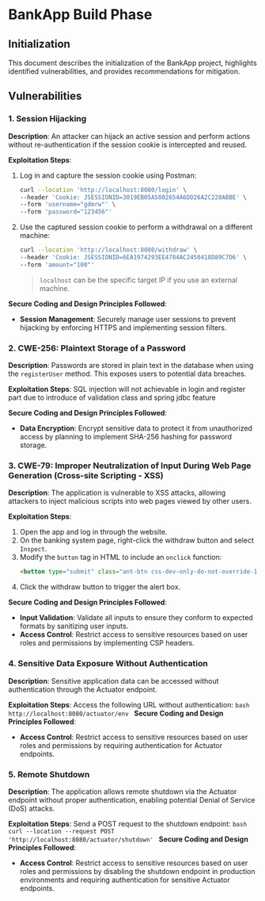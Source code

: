 # BankApp Build Phase

## Initialization

This document describes the initialization of the BankApp project, highlights identified vulnerabilities, and provides recommendations for mitigation.

## Vulnerabilities

### 1. Session Hijacking

**Description**:
An attacker can hijack an active session and perform actions without re-authentication if the session cookie is intercepted and reused.

**Exploitation Steps**:
1. Log in and capture the session cookie using Postman:
    ```bash
    curl --location 'http://localhost:8080/login' \
    --header 'Cookie: JSESSIONID=3019EB05A5802654A6DD26A2C228ABBE' \
    --form 'username="gdmrw"' \
    --form 'password="123456"'
    ```
2. Use the captured session cookie to perform a withdrawal on a different machine:
    ```bash
    curl --location 'http://localhost:8080/withdraw' \
    --header 'Cookie: JSESSIONID=6EA1974293EE4784AC2450418D89C7D6' \
    --form 'amount="100"'
    ```
    > `localhost` can be the specific target IP if you use an external machine.


**Secure Coding and Design Principles Followed**:
- **Session Management**: Securely manage user sessions to prevent hijacking by enforcing HTTPS and implementing session filters.

### 2. CWE-256: Plaintext Storage of a Password

**Description**:
Passwords are stored in plain text in the database when using the `registerUser` method. This exposes users to potential data breaches.

**Exploitation Steps**:
SQL injection will not achievable in login and register part due to introduce of validation class and spring jdbc feature


**Secure Coding and Design Principles Followed**:
- **Data Encryption**: Encrypt sensitive data to protect it from unauthorized access by planning to implement SHA-256 hashing for password storage.

### 3. CWE-79: Improper Neutralization of Input During Web Page Generation (Cross-site Scripting - XSS)

**Description**:
The application is vulnerable to XSS attacks, allowing attackers to inject malicious scripts into web pages viewed by other users.

**Exploitation Steps**:
1. Open the app and log in through the website.
2. On the banking system page, right-click the withdraw button and select `Inspect`.
3. Modify the `button` tag in HTML to include an `onclick` function:
    ```html
    <button type="submit" class="ant-btn css-dev-only-do-not-override-1r287do ant-btn-primary" onclick="alert('XSS Attack!');"><span>Withdraw</span></button>
    ```
4. Click the withdraw button to trigger the alert box.

**Secure Coding and Design Principles Followed**:
- **Input Validation**: Validate all inputs to ensure they conform to expected formats by sanitizing user inputs.
- **Access Control**: Restrict access to sensitive resources based on user roles and permissions by implementing CSP headers.

### 4. Sensitive Data Exposure Without Authentication

**Description**:
Sensitive application data can be accessed without authentication through the Actuator endpoint.

**Exploitation Steps**:
Access the following URL without authentication:
    ```bash
    http://localhost:8080/actuator/env
    ```
**Secure Coding and Design Principles Followed**:
- **Access Control**: Restrict access to sensitive resources based on user roles and permissions by requiring authentication for Actuator endpoints.

### 5. Remote Shutdown

**Description**:
The application allows remote shutdown via the Actuator endpoint without proper authentication, enabling potential Denial of Service (DoS) attacks.

**Exploitation Steps**:
Send a POST request to the shutdown endpoint:
    ```bash
    curl --location --request POST 'http://localhost:8080/actuator/shutdown'
    ```
**Secure Coding and Design Principles Followed**:
- **Access Control**: Restrict access to sensitive resources based on user roles and permissions by disabling the shutdown endpoint in production environments and requiring authentication for sensitive Actuator endpoints.


